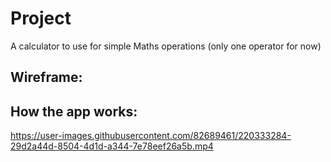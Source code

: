 # Project

A calculator to use for simple Maths operations (only one operator for now)

## Wireframe:


## How the app works:
https://user-images.githubusercontent.com/82689461/220333284-29d2a44d-8504-4d1d-a344-7e78eef26a5b.mp4